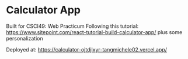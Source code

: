 # Calculator App 

Built for CSCI49: Web Practicum
Following this tutorial: https://www.sitepoint.com/react-tutorial-build-calculator-app/ plus some personalization

Deployed at: https://calculator-ojtdjlxyr-tangmichele02.vercel.app/
